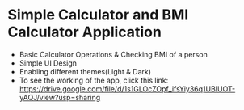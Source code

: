 # Simple Calculator and BMI Calculator Application

- Basic Calculator Operations & Checking BMI of a person
- Simple UI Design
- Enabling different themes(Light & Dark)
- To see the working of the app, click this link: https://drive.google.com/file/d/1s1GLOcZOpf_ifsYiy36q1UBIUOT-yAQJ/view?usp=sharing
